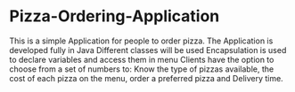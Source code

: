# Pizza-Ordering-Application
This is a simple Application for people to order pizza.
The Application is developed fully in Java
Different classes will be used
Encapsulation is used to declare variables and access them in menu
Clients have the option to choose from a set of numbers to:
Know the type of pizzas available,
the cost of each pizza on the menu,
order a preferred pizza
and Delivery time.
